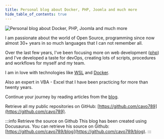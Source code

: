 ```yaml
---
title: Personal blog about Docker, PHP, Joomla and much more
hide_table_of_contents: true
---
```


![Personal blog about Docker, PHP, Joomla and much more](/img/welcome.jpg)

I am passionate about the world of Open Source, programming since now almost 30+ years in so much languages that I can not remember all.

Over the last few years, I've been focusing more on web development ([php](/blog/tags/php)) and I've developed a taste for devOps, creating lots of scripts, procedures and workflows for myself and my team.

I am in love with technologies like [WSL](/blog/tags/wsl) and [Docker](/blog/tags/docker).

Also an expert in VBA - Excel that I have been practicing for more than twenty years.

Continue your journey by reading articles from the [blog](/blog).

Retrieve all my public repositories on GitHub: [https://github.com/cavo789](https://github.com/cavo789).

:::info Retrieve the source on Github
This blog has been created using Docusaurus. You can retrieve his source on Github: [https://github.com/cavo789/blog](https://github.com/cavo789/blog).
:::